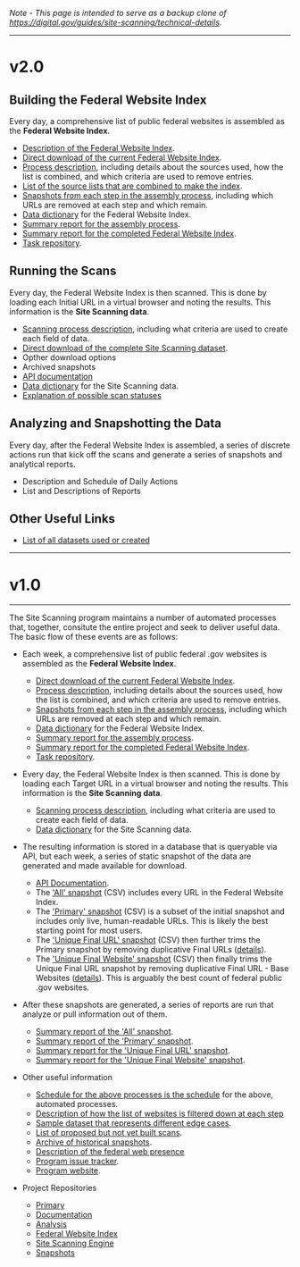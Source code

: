 _Note - This page is intended to serve as a backup clone of https://digital.gov/guides/site-scanning/technical-details._


-------------

# v2.0 

## Building the Federal Website Index 

Every day, a comprehensive list of public federal websites is assembled as the **Federal Website Index**.

  - [Description of the Federal Website Index](https://github.com/GSA/federal-website-index/tree/main?tab=readme-ov-file#federal-website-index).
  - [Direct download of the current Federal Website Index](https://raw.githubusercontent.com/GSA/federal-website-index/main/data/site-scanning-target-url-list.csv).
  - [Process description](https://github.com/GSA/federal-website-index/blob/main/process/index-creation.md), including details about the sources used, how the list is combined, and which criteria are used to remove entries.
  - [List of the source lists that are combined to make the index](https://github.com/GSA/federal-website-index/blob/main/data/source_lists.csv).   
  - [Snapshots from each step in the assembly process](https://github.com/GSA/federal-website-index/tree/main/data/snapshots#readme), including which URLs are removed at each step and which remain.
  - [Data dictionary](https://github.com/GSA/site-scanning-documentation/blob/main/data/Target_URL_List_Data_Dictionary.csv) for the Federal Website Index.
  - [Summary report for the assembly process](https://github.com/GSA/federal-website-index/blob/main/data/site-scanning-target-url-list-analysis.csv).
  - [Summary report for the completed Federal Website Index](https://github.com/GSA/site-scanning-analysis/blob/main/reports/target-url-list.csv).
  - [Task repository](https://github.com/GSA/federal-website-index).


## Running the Scans 

Every day, the Federal Website Index is then scanned. This is done by loading each Initial URL in a virtual browser and noting the results. This information is the **Site Scanning data**.

  - [Scanning process description](https://github.com/GSA/site-scanning-documentation/blob/main/pages/scan_steps.md), including what criteria are used to create each field of data.
  - [Direct download of the complete Site Scanning dataset](https://api.gsa.gov/technology/site-scanning/data/weekly-snapshot-all.csv).
  - Opther download options
  - Archived snapshots
  - [API documentation](https://open.gsa.gov/api/site-scanning-api/)
  - [Data dictionary](https://github.com/GSA/site-scanning-documentation/blob/main/data/Site_Scanning_Data_Dictionary.csv) for the Site Scanning data.
  - [Explanation of possible scan statuses](https://github.com/GSA/site-scanning-documentation/blob/main/pages/scan_statuses.md)

## Analyzing and Snapshotting the Data

Every day, after the Federal Website Index is assembled, a series of discrete actions run that kick off the scans and generate a series of snapshots and analytical reports.   

  - Description and Schedule of Daily Actions
  - List and Descriptions of Reports


## Other Useful Links
- [List of all datasets used or created](https://github.com/GSA/site-scanning-documentation/blob/main/data/Dataset_Index.csv)




-------------

# v1.0

-------------


The Site Scanning program maintains a number of automated processes that, together, consitute the entire project and seek to deliver useful data. The basic flow of these events are as follows:

- Each week, a comprehensive list of public federal .gov websites is assembled as the **Federal Website Index**.
  - [Direct download of the current Federal Website Index](https://raw.githubusercontent.com/GSA/federal-website-index/main/data/site-scanning-target-url-list.csv).
  - [Process description](https://github.com/GSA/federal-website-index/blob/main/process/index-creation.md), including details about the sources used, how the list is combined, and which criteria are used to remove entries.
  - [Snapshots from each step in the assembly process](https://github.com/GSA/federal-website-index/tree/main/data/snapshots#readme), including which URLs are removed at each step and which remain.
  - [Data dictionary](https://github.com/GSA/site-scanning-documentation/blob/main/data/Target_URL_List_Data_Dictionary.csv) for the Federal Website Index.
  - [Summary report for the assembly process](https://github.com/GSA/federal-website-index/blob/main/data/site-scanning-target-url-list-analysis.csv).
  - [Summary report for the completed Federal Website Index](https://github.com/GSA/site-scanning-analysis/blob/main/reports/target-url-list.csv).
  - [Task repository](https://github.com/GSA/federal-website-index).

- Every day, the Federal Website Index is then scanned. This is done by loading each Target URL in a virtual browser and noting the results. This information is the **Site Scanning data**.
  - [Scanning process description](https://github.com/GSA/site-scanning-documentation/blob/main/pages/scan_steps.md), including what criteria are used to create each field of data.
  - [Data dictionary](https://github.com/GSA/site-scanning-documentation/blob/main/data/Site_Scanning_Data_Dictionary.csv) for the Site Scanning data.

- The resulting information is stored in a database that is queryable via API, but each week, a series of static snapshot of the data are generated and made available for download.  
  - [API Documentation](https://open.gsa.gov/api/site-scanning-api/).
  - The ['All' snapshot](https://api.gsa.gov/technology/site-scanning/data/weekly-snapshot-all.csv) (CSV) includes every URL in the Federal Website Index.
  - The ['Primary' snapshot](https://api.gsa.gov/technology/site-scanning/data/weekly-snapshot.csv) (CSV) is a subset of the initial snapshot and includes only live, human-readable URLs. This is likely the best starting point for most users.
  - The ['Unique Final URL' snapshot](https://raw.githubusercontent.com/GSA/site-scanning-analysis/main/unique_website_list/results/weekly-snapshot-unique-final-urls.csv) (CSV) then further trims the Primary snapshot by removing duplicative Final URLs ([details](https://github.com/GSA/site-scanning-analysis/tree/main/unique_website_list/results#readme)).
  - The ['Unique Final Website' snapshot](https://raw.githubusercontent.com/GSA/site-scanning-analysis/main/unique_website_list/results/weekly-snapshot-unique-final-websites.csv) (CSV) then finally trims the Unique Final URL snapshot by removing duplicative Final URL - Base Websites ([details](https://github.com/GSA/site-scanning-analysis/tree/main/unique_website_list/results#readme)). This is arguably the best count of federal public .gov websites.

- After these snapshots are generated, a series of reports are run that analyze or pull information out of them.
  - [Summary report of the 'All' snapshot](https://github.com/GSA/site-scanning-analysis/blob/main/reports/snapshot-all.csv).
  - [Summary report of the 'Primary' snapshot](https://github.com/GSA/site-scanning-analysis/blob/main/reports/snapshot-primary.csv).
  - [Summary report for the 'Unique Final URL' snapshot](https://github.com/GSA/site-scanning-analysis/blob/main/reports/unique-url.csv).
  - [Summary report for the 'Unique Final Website' snapshot](https://github.com/GSA/site-scanning-analysis/blob/main/reports/unique-website.csv).

- Other useful information
  - [Schedule for the above processes is the schedule](https://github.com/GSA/site-scanning-documentation/blob/main/pages/schedule.md) for the above, automated processes.
  - [Description of how the list of websites is filtered down at each step](https://github.com/GSA/site-scanning-documentation/blob/main/pages/index_narrowing_steps.md)
  - [Sample dataset that represents different edge cases](https://github.com/GSA/site-scanning-documentation/blob/main/data/Representative_Sample_Dataset.csv).
  - [List of proposed but not yet built scans](https://github.com/GSA/site-scanning-documentation/blob/main/pages/candidate-scans.md).
  - [Archive of historical snapshots](https://github.com/GSA/site-scanning-snapshots/tree/main/snapshots).
  - [Description of the federal web presence](https://github.com/GSA/federal-website-index/blob/main/criteria/federal-web-presence.md)
  - [Program issue tracker](https://github.com/GSA/site-scanning/issues).
  - [Program website](https://digital.gov/site-scanning/).

- Project Repositories
  - [Primary](https://github.com/GSA/site-scanning)
  - [Documentation](https://github.com/GSA/site-scanning-documentation)
  - [Analysis](https://github.com/GSA/site-scanning-analysis)
  - [Federal Website Index](https://github.com/GSA/federal-website-index)
  - [Site Scanning Engine](https://github.com/GSA/site-scanning-engine)
  - [Snapshots](https://github.com/GSA/site-scanning-snapshots)
